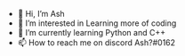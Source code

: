 - 👋 Hi, I’m Ash
- 👀 I’m interested in Learning more of coding
- 🌱 I’m currently learning Python and C++
- 📫 How to reach me on discord Ash?#0162

<!---
Ashhhhhhhhhhhhhhr/Ashhhhhhhhhhhhhhr is a ✨ special ✨ repository because its `README.md` (this file) appears on your GitHub profile.
You can click the Preview link to take a look at your changes.
--->
